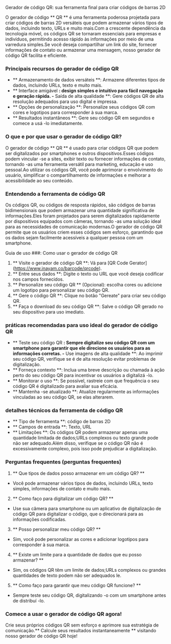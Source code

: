 Gerador de código QR: sua ferramenta final para criar códigos de barras 2D

O gerador de código ** QR ** é uma ferramenta poderosa projetada para criar códigos de barras 2D versáteis que podem armazenar vários tipos de dados, incluindo texto, URLs e muito mais.Com a crescente dependência da tecnologia móvel, os códigos QR se tornaram essenciais para empresas e indivíduos, permitindo acesso rápido às informações por meio de uma varredura simples.Se você deseja compartilhar um link do site, fornecer informações de contato ou armazenar uma mensagem, nosso gerador de código QR facilita e eficiente.

### Principais recursos do gerador de código QR

- ** Armazenamento de dados versáteis **: Armazene diferentes tipos de dados, incluindo URLs, texto e muito mais.
- ** Interface amigável **: design simples e intuitivo para fácil navegação e geração rápida.
-** Saída de alta qualidade **: Gere códigos QR de alta resolução adequados para uso digital e impressa.
- ** Opções de personalização **: Personalize seus códigos QR com cores e logotipos para corresponder à sua marca.
- ** Resultados instantâneos **: Gere seu código QR em segundos e comece a usá -lo imediatamente.

### O que e por que usar o gerador de código QR?

O gerador de código ** QR ** é usado para criar códigos QR que podem ser digitalizados por smartphones e outros dispositivos.Esses códigos podem vincular -se a sites, exibir texto ou fornecer informações de contato, tornando -as uma ferramenta versátil para marketing, educação e uso pessoal.Ao utilizar os códigos QR, você pode aprimorar o envolvimento do usuário, simplificar o compartilhamento de informações e melhorar a acessibilidade ao seu conteúdo.

### Entendendo a ferramenta de código QR

Os códigos QR, ou códigos de resposta rápidos, são códigos de barras bidimensionais que podem armazenar uma quantidade significativa de informações.Eles foram projetados para serem digitalizados rapidamente por dispositivos equipados com câmeras, tornando -as uma solução ideal para as necessidades de comunicação modernas.O gerador de código QR permite que os usuários criem esses códigos sem esforço, garantindo que os dados sejam facilmente acessíveis a qualquer pessoa com um smartphone.

Guia de uso ###: Como usar o gerador de código QR

1. ** Visite o gerador de código QR **: Vá para [QR Code Gerator] (https://www.inayam.co/barcode/qrcode).
2. ** Entre seus dados **: Digite o texto ou URL que você deseja codificar nos campos fornecidos.
3. ** Personalize seu código QR ** (Opcional): escolha cores ou adicione um logotipo para personalizar seu código QR.
4. ** Gere o código QR **: Clique no botão "Gereate" para criar seu código QR.
5. ** Faça o download do seu código QR **: Salve o código QR gerado no seu dispositivo para uso imediato.

### práticas recomendadas para uso ideal do gerador de código QR

- ** Teste seu código QR **: Sempre digitalize seu código QR com um smartphone para garantir que ele direcione os usuários para as informações corretas.
-** Use imagens de alta qualidade **: Ao imprimir seu código QR, verifique se é de alta resolução evitar problemas de digitalização.
- ** Forneça contexto **: Inclua uma breve descrição ou chamada à ação perto do seu código QR para incentivar os usuários a digitalizá -lo.
- ** Monitorar o uso **: Se possível, rastreie com que frequência o seu código QR é digitalizado para avaliar sua eficácia.
- ** Mantenha -se atualizado **: Atualize regularmente as informações vinculadas ao seu código QR, se elas alterarem.

### detalhes técnicos da ferramenta de código QR

- ** Tipo de ferramenta **: código de barras 2D
- ** Campos de entrada **: Texto, URL
- ** Limitações **: Os códigos QR podem armazenar apenas uma quantidade limitada de dados;URLs complexos ou texto grande pode não ser adequado.Além disso, verifique se o código QR não é excessivamente complexo, pois isso pode prejudicar a digitalização.

### Perguntas frequentes (perguntas frequentes)

1. ** Que tipos de dados posso armazenar em um código QR? **
- Você pode armazenar vários tipos de dados, incluindo URLs, texto simples, informações de contato e muito mais.

2. ** Como faço para digitalizar um código QR? **
- Use sua câmera para smartphone ou um aplicativo de digitalização de código QR para digitalizar o código, que o direcionará para as informações codificadas.

3. ** Posso personalizar meu código QR? **
- Sim, você pode personalizar as cores e adicionar logotipos para corresponder à sua marca.

4. ** Existe um limite para a quantidade de dados que eu posso armazenar? **
- Sim, os códigos QR têm um limite de dados;URLs complexos ou grandes quantidades de texto podem não ser adequados le.

5. ** Como faço para garantir que meu código QR funcione? **
- Sempre teste seu código QR, digitalizando -o com um smartphone antes de distribuí -lo.

### Comece a usar o gerador de código QR agora!

Crie seus próprios códigos QR sem esforço e aprimore sua estratégia de comunicação.** Calcule seus resultados instantaneamente ** visitando nosso gerador de código QR hoje!